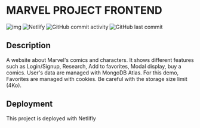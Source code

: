 # MARVEL PROJECT FRONTEND
![img](https://img.shields.io/badge/react-17.0.2-blue)
![Netlify](https://img.shields.io/netlify/709987dc-ad78-4656-9953-80297c47d95c)
![GitHub commit activity](https://img.shields.io/github/commit-activity/m/Melinapgt/marvel-frontend)
![GitHub last commit](https://img.shields.io/github/last-commit/Melinapgt/marvel-frontend)


## Description
A website about Marvel's comics and characters.
It shows different features such as Login/Signup, Research, Add to favorites, Modal display, buy a comics.
User's data are managed with MongoDB Atlas. 
For this demo, Favorites are managed with cookies. Be careful with the storage size limit (4Ko). 

## Deployment
This project is deployed with Netlifly
